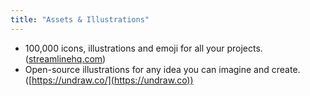 ```yaml
---
title: "Assets & Illustrations"
---
```


* 100,000 icons, illustrations and emoji for all your projects. ([streamlinehq.com](https://www.streamlinehq.com))
* Open-source illustrations for any idea you can imagine and create. ([https://undraw.co/](https://undraw.co))
